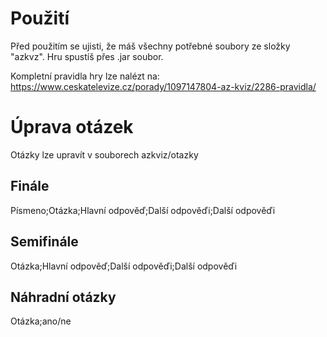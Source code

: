# Použití
Před použitím se ujisti, že máš všechny potřebné soubory ze složky "azkvz". Hru spustíš přes .jar soubor.

Kompletní pravidla hry lze nalézt na: https://www.ceskatelevize.cz/porady/1097147804-az-kviz/2286-pravidla/

# Úprava otázek
Otázky lze upravít v souborech azkviz/otazky
## Finále
Písmeno;Otázka;Hlavní odpověď;Další odpověďi;Další odpověďi
## Semifinále
Otázka;Hlavní odpověď;Další odpověďi;Další odpověďi
## Náhradní otázky
Otázka;ano/ne
